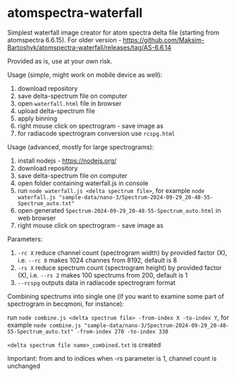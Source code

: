 # atomspectra-waterfall

Simplest waterfall image creator for atom spectra delta file (starting from atomspectra 6.6.15). For older version - https://github.com/Maksim-Bartoshyk/atomspectra-waterfall/releases/tag/AS-6.6.14

Provided as is, use at your own risk.

Usage (simple, might work on mobile device as well):
1) download repository
2) save delta-spectrum file on computer
3) open ```waterfall.html``` file in browser
4) upload delta-spectrum file
5) apply binning
6) right mouse click on spectrogram - save image as
7) for radiacode spectrogram conversion use ```rcspg.html```

Usage (advanced, mostly for large spectrograms):
1) install nodejs - https://nodejs.org/
2) download repository
3) save delta-spectrum file on computer
4) open folder containing waterfall.js in console
5) run ```node waterfall.js <delta spectrum file>```, for example ```node waterfall.js "sample-data/nano-3/Spectrum-2024-09-29_20-48-55-Spectrum_auto.txt"```
6) open generated ```Spectrum-2024-09-29_20-48-55-Spectrum_auto.html``` in web browser
7) right mouse click on spectrogram - save image as

Parameters:
1) ```-rc X``` reduce channel count (spectrogram width) by provided factor (X), i.e. ```--rc 8``` makes 1024 channes from 8192, default is 8
2) ```-rs X``` reduce spectrum count (spectrogram height) by provided factor (X), i.e. ```--rs 2``` makes 100 spectrums from 200, default is 1
3) ```--rcspg``` outputs data in radiacode spectrogram format

Combining spectrums into single one (if you want to examine some part of spectrogram in becqmoni, for instance):

run ```node combine.js <delta spectrum file> -from-index X -to-index Y```, for example ```node combine.js "sample-data/nano-3/Spectrum-2024-09-29_20-48-55-Spectrum_auto.txt" -from-index 270 -to-index 330```

```<delta spectrum file name>_combined.txt``` is created

Important: from and to indices when -rs parameter is 1, channel count is unchanged

